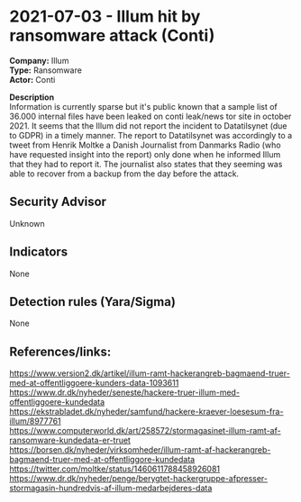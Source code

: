 # 2021-07-03 - Illum hit by ransomware attack (Conti)
**Company:** Illum  
**Type:** Ransomware  
**Actor:** Conti  

**Description**  
Information is currently sparse but it's public known that a sample list of 36.000 internal files have been leaked on conti leak/news tor site in october 2021. It seems that the Illum did not report the incident to Datatilsynet (due to GDPR) in a timely manner. The report to Datatilsynet was accordingly to a tweet from Henrik Moltke a Danish Journalist from Danmarks Radio (who have requested insight into the report) only done when he informed Illum that they had to report it. The journalist also states that they seeming was able to recover from a backup from the day before the attack.

## Security Advisor
Unknown

## Indicators
None

## Detection rules (Yara/Sigma)  
None

## References/links:  
https://www.version2.dk/artikel/illum-ramt-hackerangreb-bagmaend-truer-med-at-offentliggoere-kunders-data-1093611   
https://www.dr.dk/nyheder/seneste/hackere-truer-illum-med-offentliggoere-kundedata   
https://ekstrabladet.dk/nyheder/samfund/hackere-kraever-loesesum-fra-illum/8977761   
https://www.computerworld.dk/art/258572/stormagasinet-illum-ramt-af-ransomware-kundedata-er-truet  
https://borsen.dk/nyheder/virksomheder/illum-ramt-af-hackerangreb-bagmaend-truer-med-at-offentliggore-kundedata   
https://twitter.com/moltke/status/1460611788458926081   
https://www.dr.dk/nyheder/penge/berygtet-hackergruppe-afpresser-stormagasin-hundredvis-af-illum-medarbejderes-data  

